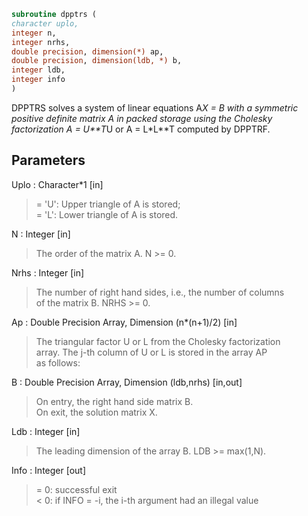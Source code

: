 ```fortran  
subroutine dpptrs (  
character uplo,  
integer n,  
integer nrhs,  
double precision, dimension(*) ap,  
double precision, dimension(ldb, *) b,  
integer ldb,  
integer info  
)  
```  
  
DPPTRS solves a system of linear equations A*X = B with a symmetric  
positive definite matrix A in packed storage using the Cholesky  
factorization A = U**T*U or A = L*L**T computed by DPPTRF.  
  
## Parameters  
Uplo : Character*1 [in]  
> = 'U':  Upper triangle of A is stored;  
> = 'L':  Lower triangle of A is stored.  
  
N : Integer [in]  
> The order of the matrix A.  N >= 0.  
  
Nrhs : Integer [in]  
> The number of right hand sides, i.e., the number of columns  
> of the matrix B.  NRHS >= 0.  
  
Ap : Double Precision Array, Dimension (n*(n+1)/2) [in]  
> The triangular factor U or L from the Cholesky factorization  
> array.  The j-th column of U or L is stored in the array AP  
> as follows:  
  
B : Double Precision Array, Dimension (ldb,nrhs) [in,out]  
> On entry, the right hand side matrix B.  
> On exit, the solution matrix X.  
  
Ldb : Integer [in]  
> The leading dimension of the array B.  LDB >= max(1,N).  
  
Info : Integer [out]  
> = 0:  successful exit  
> < 0:  if INFO = -i, the i-th argument had an illegal value  
  
